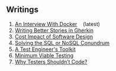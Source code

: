 ## Writings

<ol>

<li><a href=https://github.com/justcli/writings/wiki/An-Interview-With-Docker>An Interview With Docker</a> &nbsp;&nbsp;&nbsp;(latest) </li>
<li><a href=https://github.com/justcli/writings/wiki/Writing-Better-Stories-In-Gherkin>Writing Better Stories in Gherkin</a> </li>
<li><a href=https://github.com/justcli/writings/wiki/Cost-Impact-of-Software-Design>Cost Impact of Software Design</a> </li>
<li><a href=https://github.com/justcli/writings/wiki/Solving-the-SQL-or-NoSQL-Conundrum>Solving the SQL or NoSQL Conundrum</a> </li>
<li><a href=https://github.com/justcli/writings/wiki/A-Software-Tester's-Toolkit>A Test Engineer's Toolkit</a> </li>
<li><a href=https://github.com/justcli/writings/wiki/Minimum-Viable-Testing>Minimum Viable Testing</a> </li>
<li><a href=https://github.com/justcli/writings/blob/main/Why%20Testers%20Shouldn't%20Code.md>Why Testers Shouldn’t Code?</a></li>

</ol>
